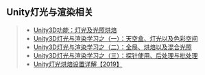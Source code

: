 ## Unity灯光与渲染相关  

>* [Unity3D功能：灯光及光照烘焙](https://www.jianshu.com/p/7594b044e6dc)  
>* [Unity3D灯光与渲染学习之（一）：天空盒、灯光以及色彩空间](https://blog.csdn.net/s1314_JHC/article/details/80618820)  
>* [Unity3D灯光与渲染学习之（二）：全局、烘焙以及混合光照](https://blog.csdn.net/s1314_JHC/article/details/80619312)  
>* [Unity3D灯光与渲染学习之（三）：探针使用、后处理与批处理](https://blog.csdn.net/s1314_JHC/article/details/80619851)  
>* [Unity灯光烘焙设置详解【2019】](https://zhuanlan.zhihu.com/p/78999142)  
